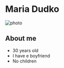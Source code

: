 # Maria Dudko

![photo](img/photo.jpeg) 

## About me
* 30 years old
* I have e boyfriend 
* No children
